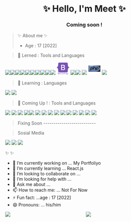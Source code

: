 <!-- Header -->
<h1 align="center">✨ Hello, I'm Meet ✨</h1>
<h3 align="center"> Coming soon !</h3>

>✨ About me ✨
>+ Age : 17 [2022]


>🔭 Lerned : Tools and Languages
<p align="left"><img src="https://img.icons8.com/color/48/000000/html-5--v1.png"/><img src="https://img.icons8.com/color/48/000000/css3.png"/><img src="https://img.icons8.com/color/48/000000/javascript--v1.png"/><img src="https://img.icons8.com/color/48/000000/git.png"/><img src="https://img.icons8.com/sf-regular-filled/48/000000/github.png"/><img src="https://img.icons8.com/color/48/000000/maria-db.png"/><img src="https://img.icons8.com/color/48/000000/mysql-logo.png"/><img src="https://img.icons8.com/color/48/000000/codepen.png"/><img src="https://img.icons8.com/color/48/000000/typescript.png"/><img src="https://img.icons8.com/color/48/000000/c-programming.png"/> <img src="https://raw.githubusercontent.com/devicons/devicon/master/icons/bootstrap/bootstrap-plain-wordmark.svg" alt="bootstrap" width="40" height="40"/> <img src="https://img.icons8.com/color/48/000000/visual-studio-code-2019.png"/><img src="https://img.icons8.com/color/48/000000/visual-studio--v2.png"/> <img src="https://img.icons8.com/color/48/000000/tailwindcss.png"/> <img src="https://raw.githubusercontent.com/devicons/devicon/master/icons/php/php-original.svg" alt="php" width="40" height="40"/> <img src="https://img.icons8.com/color/48/000000/filezilla.png"/> </p>

>🌱 Learning : Languages
<p align="left"><img src="https://img.icons8.com/color/48/000000/nodejs.png"/> <img src="https://img.icons8.com/color/48/000000/react-native.png"/></p>

> 👯 Coming Up ! : Tools and Languages
<p align="left"><img src="https://img.icons8.com/color/48/000000/wordpress.png"/> <img src="https://img.icons8.com/color/48/000000/c-sharp-logo.png"/> <img src="https://img.icons8.com/color/48/000000/django.png"/> <img src="https://img.icons8.com/color/48/000000/graphql.png"/><img src="https://img.icons8.com/color/48/000000/java-coffee-cup-logo--v1.png"/> <img src="https://img.icons8.com/color/48/000000/mongodb.png"/> <img src="https://img.icons8.com/color/48/000000/python--v1.png"/> <img src="https://img.icons8.com/color/48/000000/vue-js.png"/> <img src="https://img.icons8.com/color/48/000000/flutter.png"/> <img src="https://img.icons8.com/color/48/000000/angularjs.png"/> <img src="https://img.icons8.com/color/48/000000/android-studio--v2.png"/> <img src="https://img.icons8.com/color/48/000000/notepad-plus-plus.png"/> <img src="https://img.icons8.com/color/48/000000/sass.png"/> <img src="https://img.icons8.com/color/48/000000/flask.png"/> <img src="https://img.icons8.com/color/48/000000/unity.png"/></p>

> Fixing Soon --------------------------<br>

> Sosial Media
<p align="left"><img src="https://img.icons8.com/color/48/000000/skype--v1.png"/> <img src="https://img.icons8.com/color/48/000000/discord-logo.png"/> <img src="https://img.icons8.com/color/48/000000/gmail-new.png"/></p>



✨ ✨


- 🔭 I’m currently working on ... My Portfoliyo
- 🌱 I’m currently learning ... React.js
- 👯 I’m looking to collaborate on ...
- 🤔 I’m looking for help with ...
- 💬 Ask me about ... 
- 📫 How to reach me: ... Not For Now
- ⚡ Fun fact: ...age : 17 [2022]
- 😄 Pronouns: ... his/him

<p style="display:flex;gap:10px"> <img align="left"style="width:300px" src="https://github-readme-stats.vercel.app/api?username=MeetBhingradiya&show_icons=true&theme=radical"><img style="width:300px" align="right" src="https://github-readme-stats.vercel.app/api/top-langs/?username=MeetBhingradiya&layout=compact"></p>
